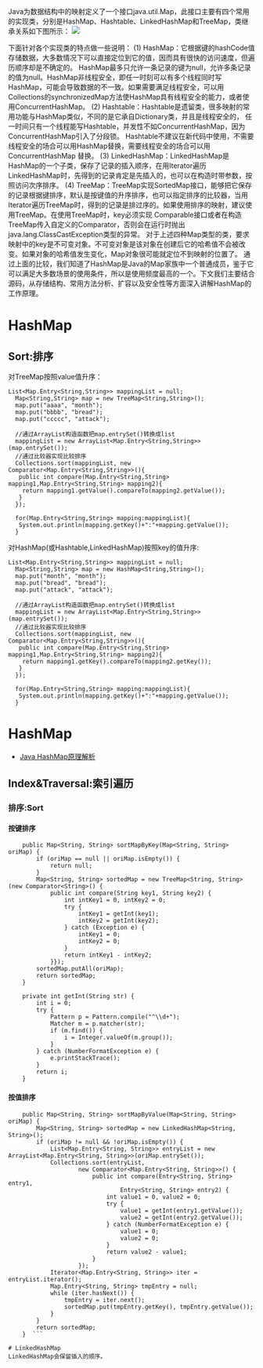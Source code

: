 

Java为数据结构中的映射定义了一个接口java.util.Map，此接口主要有四个常用的实现类，分别是HashMap、Hashtable、LinkedHashMap和TreeMap，类继承关系如下图所示：
![](http://tech.meituan.com/img/java-hashmap/java.util.map%E7%B1%BB%E5%9B%BE.png)

下面针对各个实现类的特点做一些说明：
(1) HashMap：它根据键的hashCode值存储数据，大多数情况下可以直接定位到它的值，因而具有很快的访问速度，但遍历顺序却是不确定的。 HashMap最多只允许一条记录的键为null，允许多条记录的值为null。HashMap非线程安全，即任一时刻可以有多个线程同时写 HashMap，可能会导致数据的不一致。如果需要满足线程安全，可以用 Collections的synchronizedMap方法使HashMap具有线程安全的能力，或者使用ConcurrentHashMap。
(2) Hashtable：Hashtable是遗留类，很多映射的常用功能与HashMap类似，不同的是它承自Dictionary类，并且是线程安全的， 任一时间只有一个线程能写Hashtable，并发性不如ConcurrentHashMap，因为ConcurrentHashMap引入了分段锁。 Hashtable不建议在新代码中使用，不需要线程安全的场合可以用HashMap替换，需要线程安全的场合可以用ConcurrentHashMap 替换。
(3) LinkedHashMap：LinkedHashMap是HashMap的一个子类，保存了记录的插入顺序，在用Iterator遍历LinkedHashMap时，先得到的记录肯定是先插入的，也可以在构造时带参数，按照访问次序排序。
(4) TreeMap：TreeMap实现SortedMap接口，能够把它保存的记录根据键排序，默认是按键值的升序排序，也可以指定排序的比较器，当用 Iterator遍历TreeMap时，得到的记录是排过序的。如果使用排序的映射，建议使用TreeMap。在使用TreeMap时，key必须实现 Comparable接口或者在构造TreeMap传入自定义的Comparator，否则会在运行时抛出 java.lang.ClassCastException类型的异常。
对于上述四种Map类型的类，要求映射中的key是不可变对象。不可变对象是该对象在创建后它的哈希值不会被改变。如果对象的哈希值发生变化，Map对象很可能就定位不到映射的位置了。
通过上面的比较，我们知道了HashMap是Java的Map家族中一个普通成员，鉴于它可以满足大多数场景的使用条件，所以是使用频度最高的一个。下文我们主要结合源码，从存储结构、常用方法分析、扩容以及安全性等方面深入讲解HashMap的工作原理。
# HashMap
## Sort:排序
对TreeMap按照value值升序： 
```
List<Map.Entry<String,String>> mappingList = null; 
  Map<String,String> map = new TreeMap<String,String>(); 
  map.put("aaaa", "month"); 
  map.put("bbbb", "bread"); 
  map.put("ccccc", "attack"); 

  //通过ArrayList构造函数把map.entrySet()转换成list 
  mappingList = new ArrayList<Map.Entry<String,String>>(map.entrySet()); 
  //通过比较器实现比较排序 
  Collections.sort(mappingList, new Comparator<Map.Entry<String,String>>(){ 
   public int compare(Map.Entry<String,String> mapping1,Map.Entry<String,String> mapping2){ 
    return mapping1.getValue().compareTo(mapping2.getValue()); 
   } 
  }); 

  for(Map.Entry<String,String> mapping:mappingList){ 
   System.out.println(mapping.getKey()+":"+mapping.getValue()); 
  } 
```
对HashMap(或Hashtable,LinkedHashMap)按照key的值升序: 
```
List<Map.Entry<String,String>> mappingList = null; 
  Map<String,String> map = new HashMap<String,String>(); 
  map.put("month", "month"); 
  map.put("bread", "bread"); 
  map.put("attack", "attack"); 

  //通过ArrayList构造函数把map.entrySet()转换成list 
  mappingList = new ArrayList<Map.Entry<String,String>>(map.entrySet()); 
  //通过比较器实现比较排序 
  Collections.sort(mappingList, new Comparator<Map.Entry<String,String>>(){ 
   public int compare(Map.Entry<String,String> mapping1,Map.Entry<String,String> mapping2){ 
    return mapping1.getKey().compareTo(mapping2.getKey()); 
   } 
  }); 

  for(Map.Entry<String,String> mapping:mappingList){ 
   System.out.println(mapping.getKey()+":"+mapping.getValue()); 
  } 
``` 

# HashMap
- [Java HashMap原理解析](https://github.com/HelloListen/Secret/blob/master/content/post/2016/05/java-hashmap-hashcode-hash.md)

## Index&Traversal:索引遍历
### 排序:Sort
#### 按键排序
```
    public Map<String, String> sortMapByKey(Map<String, String> oriMap) {  
        if (oriMap == null || oriMap.isEmpty()) {  
            return null;  
        }  
        Map<String, String> sortedMap = new TreeMap<String, String>(new Comparator<String>() {  
            public int compare(String key1, String key2) {  
                int intKey1 = 0, intKey2 = 0;  
                try {  
                    intKey1 = getInt(key1);  
                    intKey2 = getInt(key2);  
                } catch (Exception e) {  
                    intKey1 = 0;   
                    intKey2 = 0;  
                }  
                return intKey1 - intKey2;  
            }});  
        sortedMap.putAll(oriMap);  
        return sortedMap;  
    }  
      
    private int getInt(String str) {  
        int i = 0;  
        try {  
            Pattern p = Pattern.compile("^\\d+");  
            Matcher m = p.matcher(str);  
            if (m.find()) {  
                i = Integer.valueOf(m.group());  
            }  
        } catch (NumberFormatException e) {  
            e.printStackTrace();  
        }  
        return i;  
    }  
```
#### 按值排序
```
    public Map<String, String> sortMapByValue(Map<String, String> oriMap) {  
        Map<String, String> sortedMap = new LinkedHashMap<String, String>();  
        if (oriMap != null && !oriMap.isEmpty()) {  
            List<Map.Entry<String, String>> entryList = new ArrayList<Map.Entry<String, String>>(oriMap.entrySet());  
            Collections.sort(entryList,  
                    new Comparator<Map.Entry<String, String>>() {  
                        public int compare(Entry<String, String> entry1,  
                                Entry<String, String> entry2) {  
                            int value1 = 0, value2 = 0;  
                            try {  
                                value1 = getInt(entry1.getValue());  
                                value2 = getInt(entry2.getValue());  
                            } catch (NumberFormatException e) {  
                                value1 = 0;  
                                value2 = 0;  
                            }  
                            return value2 - value1;  
                        }  
                    });  
            Iterator<Map.Entry<String, String>> iter = entryList.iterator();  
            Map.Entry<String, String> tmpEntry = null;  
            while (iter.hasNext()) {  
                tmpEntry = iter.next();  
                sortedMap.put(tmpEntry.getKey(), tmpEntry.getValue());  
            }  
        }  
        return sortedMap;  
    }  ```

# LinkedHashMap
LinkedHashMap会保留插入的顺序。
